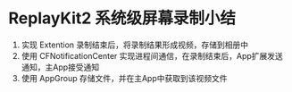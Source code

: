 #  ReplayKit2 系统级屏幕录制小结

1. 实现 Extention 录制结束后，将录制结果形成视频，存储到相册中
2. 使用 CFNotificationCenter 实现进程间通信，在录制结束后，App扩展发送通知，主App接受通知
3. 使用 AppGroup 存储文件，并在主App中获取到该视频文件
